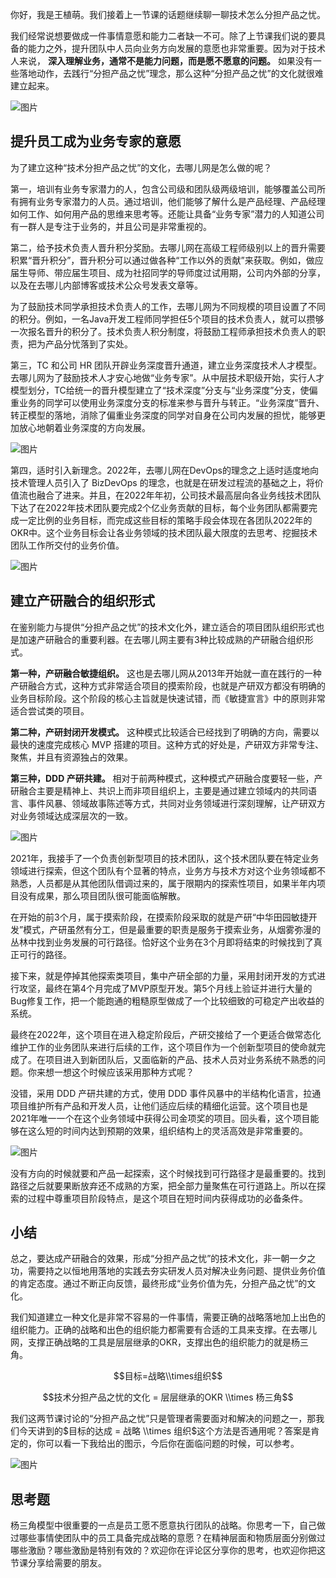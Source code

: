 你好，我是王植萌。我们接着上一节课的话题继续聊一聊技术怎么分担产品之忧。

我们经常说想要做成一件事情意愿和能力二者缺一不可。除了上节课我们说的要具备的能力之外，提升团队中人员向业务方向发展的意愿也非常重要。因为对于技术人来说， **深入理解业务，通常不是能力问题，而是愿不愿意的问题。** 如果没有一些落地动作，去践行“分担产品之忧”理念，那么这种“分担产品之忧”的文化就很难建立起来。

![图片](https://static001.geekbang.org/resource/image/dc/6f/dc2b827c9713577b78d6fb9916c0906f.png?wh=1796x1080)

## **提升员工成为业务专家的意愿**

为了建立这种“技术分担产品之忧”的文化，去哪儿网是怎么做的呢？

第一，培训有业务专家潜力的人，包含公司级和团队级两级培训，能够覆盖公司所有拥有业务专家潜力的人员。通过培训，他们能够了解什么是产品经理、产品经理如何工作、如何用产品的思维来思考等。还能让具备“业务专家”潜力的人知道公司有一群人是专注于业务的，并且公司是非常重视的。

第二，给予技术负责人晋升积分奖励。去哪儿网在高级工程师级别以上的晋升需要积累“晋升积分”，晋升积分可以通过做各种“工作以外的贡献”来获取。例如，做应届生导师、带应届生项目、成为社招同学的导师度过试用期，公司内外部的分享，以及在去哪儿内部博客或技术公众号发表文章等。

为了鼓励技术同学承担技术负责人的工作，去哪儿网为不同规模的项目设置了不同的积分。例如，一名Java开发工程师同学担任5个项目的技术负责人，就可以攒够一次报名晋升的积分了。技术负责人积分制度，将鼓励工程师承担技术负责人的职责，把为产品分忧落到了实处。

第三，TC 和公司 HR 团队开辟业务深度晋升通道，建立业务深度技术人才模型。去哪儿网为了鼓励技术人才安心地做“业务专家”。从中层技术职级开始，实行人才模型划分，TC给统一的晋升模型建立了“技术深度”分支与“业务深度”分支，使偏重业务的同学可以使用业务深度分支的标准来参与晋升与转正。“业务深度”晋升、转正模型的落地，消除了偏重业务深度的同学对自身在公司内发展的担忧，能够更加放心地朝着业务深度的方向发展。

![图片](https://static001.geekbang.org/resource/image/49/d4/49cb9c13d6672434449340c977cce7d4.png?wh=1670x690)

第四，适时引入新理念。2022年，去哪儿网在DevOps的理念之上适时适度地向技术管理人员引入了 BizDevOps 的理念，也就是在研发过程流的基础之上，将价值流也融合了进来。并且，在2022年年初，公司技术最高层向各业务线技术团队下达了在2022年技术团队要完成2个亿业务贡献的目标，每个业务团队都需要完成一定比例的业务目标，而完成这些目标的策略手段会体现在各团队2022年的OKR中。这个业务目标会让各业务领域的技术团队最大限度的去思考、挖掘技术团队工作所交付的业务价值。

![图片](https://static001.geekbang.org/resource/image/6f/79/6f540379232a10c0275d51f1ba069b79.png?wh=2003x1262)

## **建立产研融合的组织形式**

在鉴别能力与提供“分担产品之忧”的技术文化外，建立适合的项目团队组织形式也是加速产研融合的重要利器。在去哪儿网主要有3种比较成熟的产研融合组织形式。

**第一种，产研融合敏捷组织。** 这也是去哪儿网从2013年开始就一直在践行的一种产研融合方式，这种方式非常适合项目的摸索阶段，也就是产研双方都没有明确的业务目标阶段。这个阶段的核心主旨就是快速试错，而《敏捷宣言》中的原则非常适合尝试类的项目。

**第二种，产研封闭开发模式。** 这种模式比较适合已经找到了明确的方向，需要以最快的速度完成核心 MVP 搭建的项目。这种方式的好处是，产研双方非常专注、聚焦，并且有资源独占的效果。

**第三种，DDD 产研共建。** 相对于前两种模式，这种模式产研融合度要轻一些，产研融合主要是精神上、共识上而非项目组织上，主要是通过建立领域内的共同语言、事件风暴、领域故事陈述等方式，共同对业务领域进行深刻理解，让产研双方对业务领域达成深层次的一致。

![图片](https://static001.geekbang.org/resource/image/76/8f/7688fc035d61df474d7834864f69198f.png?wh=1818x862)

2021年，我接手了一个负责创新型项目的技术团队，这个技术团队要在特定业务领域进行探索，但这个团队有个显著的特点，业务方与技术方对这个业务领域都不熟悉，人员都是从其他团队借调过来的，属于限期内的探索性项目，如果半年内项目没有成果，那么项目团队很可能面临解散。

在开始的前3个月，属于摸索阶段，在摸索阶段采取的就是产研“中华田园敏捷开发”模式，产研虽然有分工，但是最重要的职责是服务于摸索业务，从烟雾弥漫的丛林中找到业务发展的可行路径。恰好这个业务在3个月即将结束的时候找到了真正可行的路径。

接下来，就是停掉其他探索类项目，集中产研全部的力量，采用封闭开发的方式进行攻坚，最终在第4个月完成了MVP原型开发。第5个月线上验证并进行大量的Bug修复工作，把一个能跑通的粗糙原型做成了一个比较细致的可稳定产出收益的系统。

最终在2022年，这个项目在进入稳定阶段后，产研交接给了一个更适合做常态化维护工作的业务团队来进行后续的工作，这个项目作为一个创新型项目的使命就完成了。在项目进入到新团队后，又面临新的产品、技术人员对业务系统不熟悉的问题。你来想一想这个时候应该采用那种方式呢？

没错，采用 DDD 产研共建的方式，使用 DDD 事件风暴中的半结构化语言，拉通项目维护所有产品和开发人员，让他们适应后续的精细化运营。这个项目也是2021年唯一一个在这个业务领域中获得公司金项奖的项目。回头看，这个项目能够在这么短的时间内达到预期的效果，组织结构上的灵活高效是非常重要的。

![图片](https://static001.geekbang.org/resource/image/73/df/7386eaa08da76b67e514720bc229cedf.png?wh=1920x925)

没有方向的时候就要和产品一起探索，这个时候找到可行路径才是最重要的。找到路径之后就要果断放弃还不成熟的方案，把全部力量聚焦在可行道路上。所以在探索的过程中尊重项目阶段特点，是这个项目在短时间内获得成功的必备条件。

## **小结**

总之，要达成产研融合的效果，形成“分担产品之忧”的技术文化，非一朝一夕之功，需要持之以恒地用落地的实践去夯实研发人员对解决业务问题、提供业务价值的肯定态度。通过不断正向反馈，最终形成“业务价值为先，分担产品之忧”的文化。

我们知道建立一种文化是非常不容易的一件事情，需要正确的战略落地加上出色的组织能力。正确的战略和出色的组织能力都需要有合适的工具来支撑。在去哪儿网，支撑正确战略的工具是层层继承的OKR，支撑出色的组织能力的就是杨三角。

$$目标=战略\\times组织$$

$$技术分担产品之忧的文化 = 层层继承的OKR \\times 杨三角$$

我们这两节课讨论的“分担产品之忧”只是管理者需要面对和解决的问题之一，那我们今天讲到的$目标的达成 = 战略 \\times 组织$这个方法是否通用呢？答案是肯定的，你可以看一下我给出的图示，今后你在面临问题的时候，可以参考。

![图片](https://static001.geekbang.org/resource/image/b3/5b/b3a4c8d5aa08555383b9b633d23fcf5b.jpg?wh=1920x968)

## 思考题

杨三角模型中很重要的一点是员工愿不愿意执行团队的战略。你思考一下，自己做过哪些事情使团队中的员工具备完成战略的意愿？在精神层面和物质层面分别做过哪些激励？哪些激励是特别有效的？欢迎你在评论区分享你的思考，也欢迎你把这节课分享给需要的朋友。